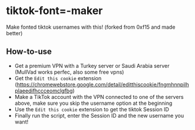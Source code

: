 # tiktok-font=-maker
Make fonted tiktok usernames with this! (forked from 0xf15 and made better)

## How-to-use
- Get a premium VPN with a Turkey server or Saudi Arabia server (MullVad works perfec, also some free vpns)
- Get the `Edit this cookie` extension (https://chromewebstore.google.com/detail/editthiscookie/fngmhnnpilhplaeedifhccceomclgfbg)
- Make a TikTok account with the VPN connected to one of the servers above, make sure you skip the username option at the beginning
- Use the `Edit this cookie` extension to get the tiktok Session ID
- Finally run the script, enter the Session ID and the new username you want!
